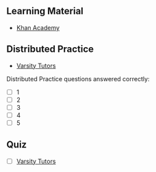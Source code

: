 ## Learning Material

* [Khan Academy](https://www.khanacademy.org/science/physics)

## Distributed Practice

* [Varsity Tutors](http://www.varsitytutors.com/ap_physics_1-help/motion-in-two-dimensions)

Distributed Practice questions answered correctly:

- [ ]  1
- [ ]  2
- [ ]  3
- [ ]  4
- [ ]  5

## Quiz

- [ ]   [Varsity Tutors](http://www.varsitytutors.com/ap_physics_1-help/motion-in-two-dimensions)
